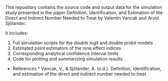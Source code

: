 This repository contains the source code and output data for the simulation study presented in the paper Definition, Identification, and Estimation of the Direct and Indirect Number Needed to Treat by Valentin Vancak and Arvid Sjölander.

It includes:

1. Full simulation scripts for the double logit and double probit models
2. Estimated point estimators of the nine effect indices
3. Corresponding analytical confidence interval limits
4. Code for plotting and summarizing simulation results

* References *
Vancak, V., & Sjölander, A. (n.d.). Definition, identification, and estimation of the direct and indirect number needed to treat
